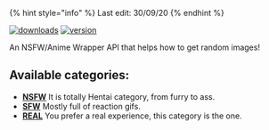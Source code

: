
{% hint style="info" %}
Last edit: 30/09/20
{% endhint %}

[![downloads](https://img.shields.io/npm/v/tnai.svg?style=for-the-badge)](https://www.npmjs.com/package/tnai)
[![version](https://img.shields.io/npm/dt/tnai.svg?style=for-the-badge)](https://www.npmjs.com/package/tnai)

An NSFW/Anime Wrapper API that helps how to get random images!
 
## Available categories:
* **[NSFW](categories/HENTAI.md)**
It is totally Hentai category, from furry to ass.
* **[SFW](categories/SFW.md)**
Mostly full of reaction gifs.
* **[REAL](categories/REAL.md)**
You prefer a real experience, this category is the one.
